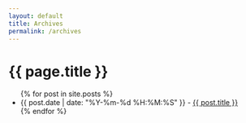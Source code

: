 ```yaml
---
layout: default
title: Archives
permalink: /archives
---
```

# {{ page.title }}
<ul>
    {% for post in site.posts %}
        <li>
            {{ post.date | date: "%Y-%m-%d %H:%M:%S" }} - <a href="{{ post.url | absolute_url }}">{{ post.title }}</a>
        </li>
    {% endfor %}
</ul>